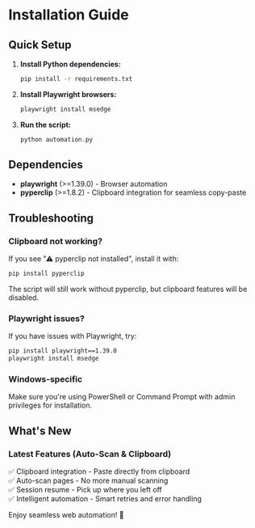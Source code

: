 # Installation Guide

## Quick Setup

1. **Install Python dependencies:**
   ```bash
   pip install -r requirements.txt
   ```

2. **Install Playwright browsers:**
   ```bash
   playwright install msedge
   ```

3. **Run the script:**
   ```bash
   python automation.py
   ```

## Dependencies

- **playwright** (>=1.39.0) - Browser automation
- **pyperclip** (>=1.8.2) - Clipboard integration for seamless copy-paste

## Troubleshooting

### Clipboard not working?
If you see "⚠ pyperclip not installed", install it with:
```bash
pip install pyperclip
```

The script will still work without pyperclip, but clipboard features will be disabled.

### Playwright issues?
If you have issues with Playwright, try:
```bash
pip install playwright==1.39.0
playwright install msedge
```

### Windows-specific
Make sure you're using PowerShell or Command Prompt with admin privileges for installation.

## What's New

### Latest Features (Auto-Scan & Clipboard)
✅ Clipboard integration - Paste directly from clipboard  
✅ Auto-scan pages - No more manual scanning  
✅ Session resume - Pick up where you left off  
✅ Intelligent automation - Smart retries and error handling  

Enjoy seamless web automation! 🚀

